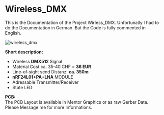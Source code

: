 # <b>Wireless_DMX</b>


This is the Documentation of the Project Wirless_DMX.
Unfortunatly I had to do the Documentation in German. But the Code is fully commented in English.

![wireless_dmx](https://cloud.githubusercontent.com/assets/22764748/19265157/44c26464-8fa4-11e6-8576-46a2e0a26329.jpg)

<b>Short description:</b>
- Wireless <b>DMX512</b> Signal
- Material Cost ca. 35-40 CHF = <b>36 EUR</b>
- Line-of-sight send Distanz: <b>ca. 350m</b>
- <b>nRF24L01+PA+LNA</b> MODULE
- Adressable Transmitter/Receiver
- State LED

<b>PCB:</b><br>
The PCB Layout is available in Mentor Graphics or as raw Gerber Data. Please Message me for more Informations.
